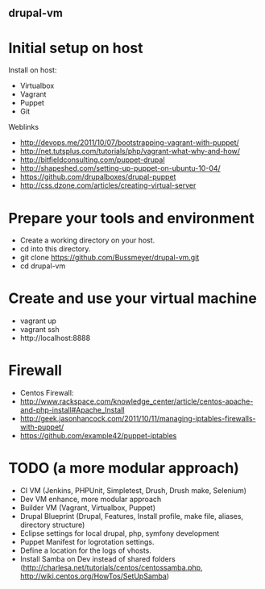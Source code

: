 ## drupal-vm

# Initial setup on host
Install on host:
* Virtualbox
* Vagrant
* Puppet
* Git

Weblinks
* http://devops.me/2011/10/07/bootstrapping-vagrant-with-puppet/
* http://net.tutsplus.com/tutorials/php/vagrant-what-why-and-how/
* http://bitfieldconsulting.com/puppet-drupal
* http://shapeshed.com/setting-up-puppet-on-ubuntu-10-04/
* https://github.com/drupalboxes/drupal-puppet
* http://css.dzone.com/articles/creating-virtual-server

# Prepare your tools and environment
* Create a working directory on your host.
* cd into this directory.
* git clone https://github.com/Bussmeyer/drupal-vm.git
* cd drupal-vm

# Create and use your virtual machine
* vagrant up
* vagrant ssh
* http://localhost:8888

# Firewall
* Centos Firewall: 
* http://www.rackspace.com/knowledge_center/article/centos-apache-and-php-install#Apache_Install
* http://geek.jasonhancock.com/2011/10/11/managing-iptables-firewalls-with-puppet/
* https://github.com/example42/puppet-iptables

# TODO (a more modular approach)
* CI VM (Jenkins, PHPUnit, Simpletest, Drush, Drush make, Selenium)
* Dev VM enhance, more modular approach
* Builder VM (Vagrant, Virtualbox, Puppet)
* Drupal Blueprint (Drupal, Features, Install profile, make file, aliases, directory structure)
* Eclipse settings for local drupal, php, symfony development
* Puppet Manifest for logrotation settings.
* Define a location for the logs of vhosts.
* Install Samba on Dev instead of shared folders (http://charlesa.net/tutorials/centos/centossamba.php, http://wiki.centos.org/HowTos/SetUpSamba)
